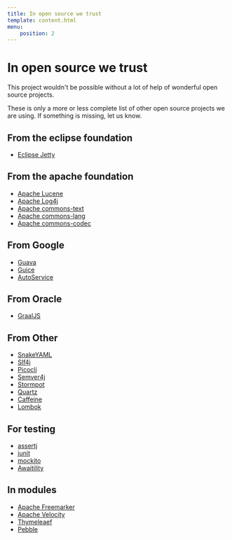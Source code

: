 ```yaml
---
title: In open source we trust
template: content.html
menu:
    position: 2
---
```


# In open source we trust

This project wouldn't be possible without a lot of help of wonderful open source projects.

These is only a more or less complete list of other open source projects we are using.
If something is missing, let us know.

## From the eclipse foundation

* [Eclipse Jetty](https://jetty.org)

## From the apache foundation

* [Apache Lucene](https://lucene.apache.org/core/)
* [Apache Log4j](https://logging.apache.org/log4j/)
* [Apache commons-text](https://commons.apache.org/proper/commons-text/)
* [Apache commons-lang](https://commons.apache.org/proper/commons-lang/)
* [Apache commons-codec](https://commons.apache.org/proper/commons-codec/)

## From Google

* [Guava](https://github.com/google/guava/)
* [Guice](https://github.com/google/guice/)
* [AutoService](https://github.com/google/auto)

## From Oracle

* [GraalJS](https://www.graalvm.org/javascript/)

## From Other

* [SnakeYAML](https://github.com/snakeyaml/snakeyaml)
* [Slf4j](https://www.slf4j.org/)
* [Picocli](https://picocli.info/)
* [Semver4j](https://github.com/semver4j/semver4j)
* [Stormpot](https://github.com/chrisvest/stormpot)
* [Quartz](https://www.quartz-scheduler.org/)
* [Caffeine](https://github.com/ben-manes/caffeine)
* [Lombok](https://projectlombok.org/)

## For testing

* [assertj](https://assertj.github.io/doc/)
* [junit](https://junit.org/junit5/)
* [mockito](https://site.mockito.org/)
* [Awaitility](https://github.com/awaitility/awaitility)


## In modules

* [Apache Freemarker](https://freemarker.apache.org/)
* [Apache Velocity](https://velocity.apache.org/)
* [Thymeleaef](https://www.thymeleaf.org/)
* [Pebble](https://pebbletemplates.io/)
